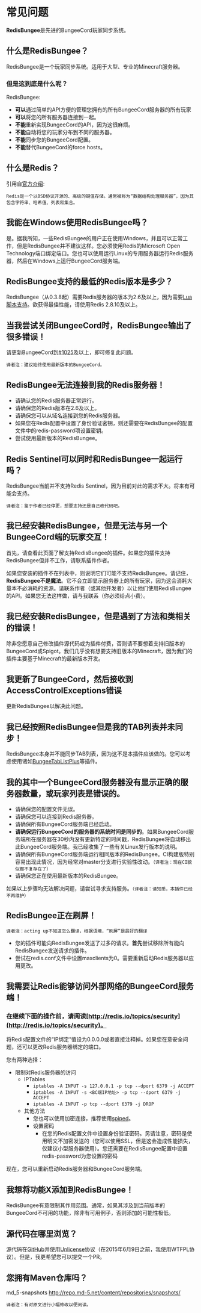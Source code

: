# 常见问题

**RedisBungee**是先进的BungeeCord玩家同步系统。

## 什么是RedisBungee？

RedisBungee是一个玩家同步系统。适用于大型、专业的Minecraft服务器。

### 但是这到底是什么呢？

RedisBungee:

* **可以**通过简单的API方便的管理您拥有的所有BungeeCord服务器的所有玩家
* **可以**将您的所有服务器连接到一起。
* **不能**重新实现BungeeCord的API，因为这很麻烦。
* **不能**自动将您的玩家分布到不同的服务器。
* **不能**同步您的BungeeCord配置。
* **不能**替代BungeeCord的force hosts。

## 什么是Redis？

引用自[官方介绍](http://redis.io/topics/introduction):

```text
Redis是一个以BSD协议开源的、高级的键值存储。通常被称为“数据结构处理服务器”，因为其包含字符串、哈希值、列表和集合。
```

## 我能在Windows使用RedisBungee吗？

是。据我所知，一些RedisBungee的用户正在使用Windows，并且可以正常工作，但是RedisBungee并不建议这样。您必须使用Redis的Microsoft Open Technology端口绑定端口。您也可以使用运行Linux的专用服务器运行Redis服务器，然后在Windows上运行BungeeCord服务端。

## RedisBungee支持的最低的Redis版本是多少？

RedisBungee（从0.3.8起）需要Redis服务器的版本为2.6及以上，因为需要[Lua脚本支持](http://redis.io/commands/eval)。欲获得最佳性能，请使用Redis 2.8.10及以上。

## 当我尝试关闭BungeeCord时，RedisBungee输出了很多错误！

请更新BungeeCord到[\#1025](http://ci.md-5.net/job/BungeeCord/1025/)及以上，即可修复此问题。

`译者注：建议始终使用最新版本的BungeeCord。`

## RedisBungee无法连接到我的Redis服务器！

* 请确认您的Redis服务器正常运行。
* 请确保您的Redis版本在2.6及以上。
* 请确保您可以从域名连接到您的Redis服务器。
* 如果您在Redis配置中设置了身份验证密钥，则还需要在RedisBungee的配置文件中的redis-password项设置密钥。
* 尝试使用最新版本的RedisBungee。

## Redis Sentinel可以同时和RedisBungee一起运行吗？

RedisBungee当前并不支持Redis Sentinel，因为目前对此的需求不大。将来有可能会支持。

`译者注：鉴于作者已经停更，想要支持还是自己改代码吧。`

## 我已经安装RedisBungee，但是无法与另一个BungeeCord端的玩家交互！

首先，请查看此页面了解支持RedisBungee的插件。如果您的插件支持RedisBungee但并不工作，请联系插件作者。

如果您安装的插件不在列表中，则说明它们可能不支持RedisBungee。请记住，**RedisBungee不是魔法**。它不会立即显示服务器上的所有玩家，因为这会消耗大量本不必消耗的资源。请联系作者（或其他开发者）以让他们使用RedisBungee的API。如果您无法这样做，请与我联系（你必须给点小费）。

## 我已经安装RedisBungee，但是遇到了方法和类相关的错误！

除非您愿意自己修改插件源代码或为插件付费，否则请不要想着支持旧版本的BungeeCord或Spigot。我们几乎没有想要支持旧版本的Minecraft，因为我们的插件主要基于Minecraft的最新版本开发。

## 我更新了BungeeCord，然后接收到AccessControlExceptions错误

更新RedisBungee以解决此问题。

## 我已经按照RedisBungee但是我的TAB列表并未同步！

RedisBungee本身并不能同步TAB列表，因为这不是本插件应该做的。您可以考虑使用诸如[BungeeTabListPlus](http://www.spigotmc.org/resources/bungeetablistplus.313/)等插件。

## 我的其中一个BungeeCord服务器没有显示正确的服务器数量，或玩家列表是错误的。

* 请确保您的配置文件无误。
* 请确保您可以连接到Redis服务器。
* 请确保所有BungeeCord服务端已经启动。
* **请确保运行BungeeCord的服务器的系统时间是同步的**。如果BungeeCord服务端所在服务器在30秒内没有更新特定的时间戳，RedisBungee将自动移出此BungeeCord服务端。我已经收集了一些有关Linux发行版本的说明。
* 请确保所有BungeeCord服务端运行相同版本的RedisBungee。CI构建版特别容易出现此情况，因为经常对master分支进行实验性改动。`（译者注：现在CI貌似都不复存在了）`
* 请确保您正在使用最新版本的RedisBungee。

如果以上步骤均无法解决问题，请尝试寻求支持服务。`（译者注：请知悉，本插件已经不再维护）`

## RedisBungee正在刷屏！

`译者注：acting up不知道怎么翻译，根据语境，“刷屏”是最好的翻译`

* 您的插件可能向RedisBungee发送了过多的请求。**首先**尝试移除所有能向RedisBungee发送请求的插件。
* 尝试在redis.conf文件中设置maxclients为0。需要重新启动Redis服务器以应用更改。

## 我需要让Redis能够访问外部网络的BungeeCord服务端！

### 在继续下面的操作前，请阅读[http://redis.io/topics/security](http://redis.io/topics/security)。

将Redis配置文件的“IP绑定”值设为0.0.0.0或者直接注释掉。如果您在意安全问题，还可以更改Redis服务器绑定的端口。

您有两种选择：

* 限制对Redis服务器的访问
  * IPTables
    * `iptables -A INPUT -s 127.0.0.1 -p tcp --dport 6379 -j ACCEPT`
    * `iptables -A INPUT -s <BC端IP地址> -p tcp --dport 6379 -j ACCEPT`
    * `iptables -A INPUT -p tcp --dport 6379 -j DROP`
  * 其他方法
    * 您也可以使用加密连接，推荐使用[spiped](https://www.tarsnap.com/spiped.html)。
    * 设置密码
      * 在您的Redis配置文件中设置身份验证密码。另请注意，密码是使用明文不加密发送的（您可以使用SSL，但是这会造成性能损失，仅建议小型服务器使用）。您还需要在RedisBungee配置中设置redis-password为您设置的密码

现在，您可以重新启动Redis服务器和BungeeCord服务端。

## 我想将功能X添加到RedisBungee！

RedisBungee有意限制其作用范围。通常，如果其涉及到当前版本的BungeeCord不可用的功能，除非有可用例子，否则添加的可能性极低。

## 源代码在哪里浏览？

源代码在[GitHub](https://github.com/thechunknetwork/RedisBungee)并使用[Unlicense](http://unlicense.org/)协议（在2015年6月9日之前，我使用WTFPL协议）。但是，我更希望您可以提交一个PR。

## 您拥有Maven仓库吗？

md\_5-snapshots http://repo.md-5.net/content/repositories/snapshots/

`译者注：有对原文进行小幅修改以便阅读。`

